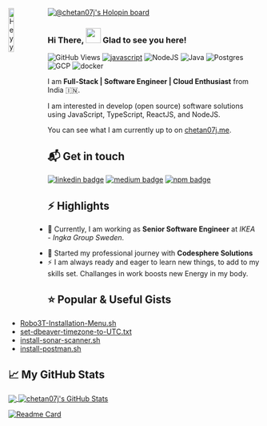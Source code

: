 [![@chetan07j's Holopin board](https://holopin.io/api/user/board?user=chetan07j)](https://holopin.io/@chetan07j)
<img align="left" src="hey.png" alt="Heyy" width="15%" />

### Hi There, <img src="https://raw.githubusercontent.com/iampavangandhi/iampavangandhi/master/gifs/Hi.gif" width="30px" >   Glad to see you here!

![GitHub Views](https://komarev.com/ghpvc/?username=Chetan07j&color=FAC151)
[![javascript](https://img.shields.io/badge/JavaScript-Fan-FAC151.svg?logo=javascript&logoWidth=20)][1]
![NodeJS](https://img.shields.io/badge/Node.js-6DA55F?logo=node.js&logoWidth=20&logoColor=white)
![Java](https://img.shields.io/badge/Java-ED8B00?logo=java&logoColor=white)
![Postgres](https://img.shields.io/badge/Postgres-%23316192?logo=postgresql&logoWidth=20&logoColor=white)
![GCP](https://img.shields.io/badge/Google_Cloud-4285F4?logo=google-cloud&logoColor=white)
![docker](https://img.shields.io/badge/Docker-2CA5E0?logo=docker&logoColor=white)


I am **Full-Stack | Software Engineer | Cloud Enthusiast** from India :india:.

I am interested in develop (open source) software solutions using JavaScript, TypeScript, ReactJS, and NodeJS.

You can see what I am currently up to on [chetan07j.me][1].

## 📬 Get in touch

[![linkedin badge](https://img.shields.io/badge/Chetan_Patil-%230077B5?logo=linkedin&logoWidth=20)][2]
[![medium badge](https://img.shields.io/badge/Chetan_Patil-30302f?logo=medium&logoWidth=20)][3]
[![npm badge](https://img.shields.io/badge/npm-CB3837?logo=npm&logoColor=white)][4]


## :zap: Highlights

<ul>
 <li> <p class="text-align: justify;">🔭 Currently, I am working as <b>Senior Software Engineer</b></a> at <i>IKEA - Ingka Group Sweden</i>.</p></li>
 <li> 💼 Started my professional journey with <b>Codesphere Solutions</b></a> </li>
  <li> ⚡ I am always ready and eager to learn new things, to add to my skills set. Challanges in work boosts new Energy in my body.</li> 
</ul>

## :star: Popular & Useful Gists

- [Robo3T-Installation-Menu.sh](https://gist.github.com/Chetan07j/ef98f17a699c1ff2ef7c34903c3c0389)
- [set-dbeaver-timezone-to-UTC.txt](https://gist.github.com/Chetan07j/7ef4b82099f54ab4791068a0f47f480e)
- [install-sonar-scanner.sh](https://gist.github.com/Chetan07j/85e80d2a17c4d2d75172bf378efe93b9)
- [install-postman.sh](https://gist.github.com/Chetan07j/4f8e42f43c6a5ada8b43cb79b15c15fe)

## &#x1f4c8; My GitHub Stats

<a href="https://github.com/chetan07j/chetan07j">
  <img align="center" src="https://github-readme-stats.vercel.app/api/top-langs/?username=chetan07j&layout=compact&theme=flag-india" />
</a>

<a href="https://github.com/chetan07j/chetan07j">
  <img align="center" src="https://github-readme-stats.vercel.app/api?username=chetan07j&show_icons=true&theme=flag-india" alt="chetan07j's GitHub Stats" />
</a>

[![Readme Card](https://github-readme-stats.vercel.app/api/pin/?username=chetan07j&show_owner=true&repo=node-pg-sequelize-boilerplate)](https://github.com/Chetan07j/node-pg-sequelize-boilerplate)

[1]: https://github.com/Chetan07j
[2]: https://www.linkedin.com/in/chetanppatil
[3]: https://chetan07j.medium.com
[4]: https://www.npmjs.com/~chetan07j
